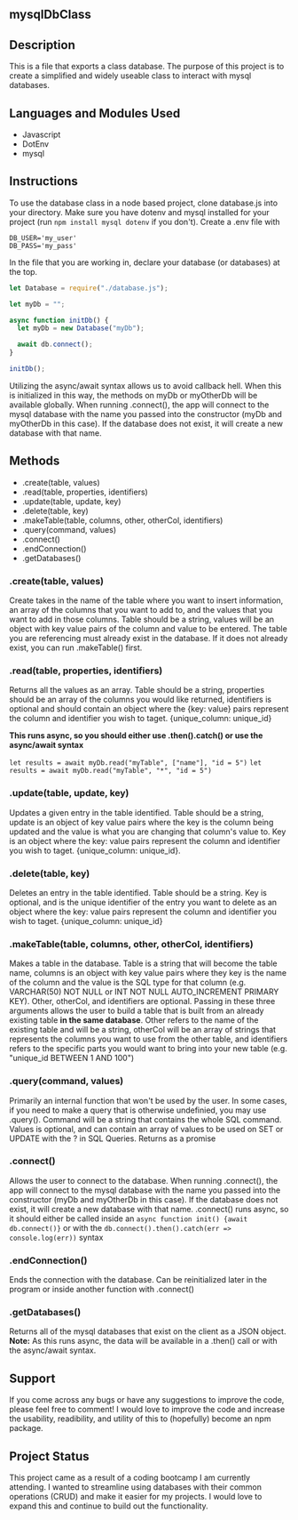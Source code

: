## mysqlDbClass

## Description

This is a file that exports a class database. The purpose of this project is to create a simplified and widely useable class to interact with mysql databases.

## Languages and Modules Used

- Javascript
- DotEnv
- mysql

## Instructions

To use the database class in a node based project, clone database.js into your directory. Make sure you have dotenv and mysql installed for your project (run `npm install mysql dotenv` if you don't). Create a .env file with

```
DB_USER='my_user'
DB_PASS='my_pass'
```

In the file that you are working in, declare your database (or databases) at the top.

```javascript
let Database = require("./database.js");

let myDb = "";

async function initDb() {
  let myDb = new Database("myDb");

  await db.connect();
}

initDb();
```

Utilizing the async/await syntax allows us to avoid callback hell. When this is initialized in this way, the methods on myDb or myOtherDb will be available globally. When running .connect(), the app will connect to the mysql database with the name you passed into the constructor (myDb and myOtherDb in this case). If the database does not exist, it will create a new database with that name.

## Methods

- .create(table, values)
- .read(table, properties, identifiers)
- .update(table, update, key)
- .delete(table, key)
- .makeTable(table, columns, other, otherCol, identifiers)
- .query(command, values)
- .connect()
- .endConnection()
- .getDatabases()

### .create(table, values)

Create takes in the name of the table where you want to insert information, an array of the columns that you want to add to, and the values that you want to add in those columns. Table should be a string, values will be an object with key value pairs of the column and value to be entered. The table you are referencing must already exist in the database. If it does not already exist, you can run .makeTable() first.

### .read(table, properties, identifiers)

Returns all the values as an array. Table should be a string, properties should be an array of the columns you would like returned, identifiers is optional and should contain an object where the {key: value} pairs represent the column and identifier you wish to taget. {unique_column: unique_id}

**This runs async, so you should either use .then().catch() or use the async/await syntax**

`let results = await myDb.read("myTable", ["name"], "id = 5")`
`let results = await myDb.read("myTable", "*", "id = 5")`

### .update(table, update, key)

Updates a given entry in the table identified. Table should be a string, update is an object of key value pairs where the key is the column being updated and the value is what you are changing that column's value to. Key is an object where the key: value pairs represent the column and identifier you wish to taget. {unique_column: unique_id}.

### .delete(table, key)

Deletes an entry in the table identified. Table should be a string. Key is optional, and is the unique identifier of the entry you want to delete as an object where the key: value pairs represent the column and identifier you wish to taget. {unique_column: unique_id}

### .makeTable(table, columns, other, otherCol, identifiers)

Makes a table in the database. Table is a string that will become the table name, columns is an object with key value pairs where they key is the name of the column and the value is the SQL type for that column (e.g. VARCHAR(50) NOT NULL or INT NOT NULL AUTO_INCREMENT PRIMARY KEY). Other, otherCol, and identifiers are optional. Passing in these three arguments allows the user to build a table that is built from an already existing table **in the same database**. Other refers to the name of the existing table and will be a string, otherCol will be an array of strings that represents the columns you want to use from the other table, and identifiers refers to the specific parts you would want to bring into your new table (e.g. "unique_id BETWEEN 1 AND 100")

### .query(command, values)

Primarily an internal function that won't be used by the user. In some cases, if you need to make a query that is otherwise undefinied, you may use .query(). Command will be a string that contains the whole SQL command. Values is optional, and can contain an array of values to be used on SET or UPDATE with the ? in SQL Queries. Returns as a promise

### .connect()

Allows the user to connect to the database. When running .connect(), the app will connect to the mysql database with the name you passed into the constructor (myDb and myOtherDb in this case). If the database does not exist, it will create a new database with that name. .connect() runs async, so it should either be called inside an `async function init() {await db.connect()}` or with the `db.connect().then().catch(err => console.log(err))` syntax

### .endConnection()

Ends the connection with the database. Can be reinitialized later in the program or inside another function with .connect()

### .getDatabases()

Returns all of the mysql databases that exist on the client as a JSON object. **Note:** As this runs async, the data will be available in a .then() call or with the async/await syntax.

## Support

If you come across any bugs or have any suggestions to improve the code, please feel free to comment! I would love to improve the code and increase the usability, readibility, and utility of this to (hopefully) become an npm package.

## Project Status

This project came as a result of a coding bootcamp I am currently attending. I wanted to streamline using databases with their common operations (CRUD) and make it easier for my projects. I would love to expand this and continue to build out the functionality.
